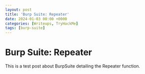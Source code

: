 ```yaml
---
layout: post
title: 'Burp Suite: Repeater'
date: 2024-01-03 00:00 +0000
categories: [Writeups, TryHackMe]
tags: [burp-suite]
---
```


# Burp Suite: Repeater


This is a test post about BurpSuite detailing the Repeater function.


